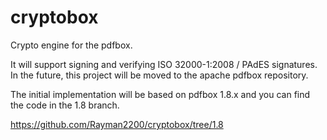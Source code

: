 # cryptobox
Crypto engine for the pdfbox. 

It will support signing and verifying ISO 32000-1:2008 / PAdES signatures. In the future, this project will be moved to the apache pdfbox repository.

The initial implementation will be based on pdfbox 1.8.x and you can find the code in the 1.8 branch.

https://github.com/Rayman2200/cryptobox/tree/1.8
